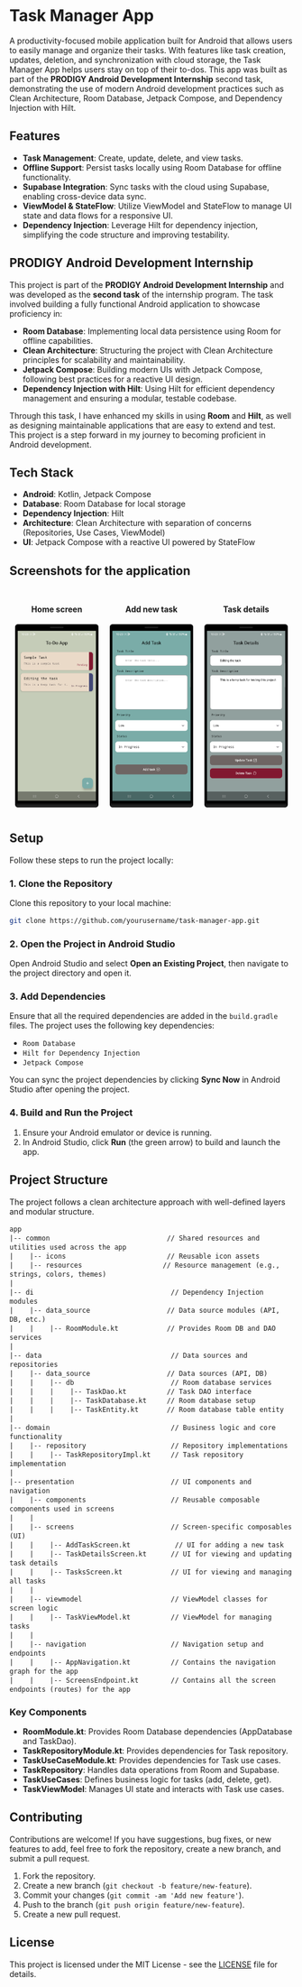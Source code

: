# Task Manager App

A productivity-focused mobile application built for Android that allows users to easily manage and organize their tasks. With features like task creation, updates, deletion, and synchronization with cloud storage, the Task Manager App helps users stay on top of their to-dos. This app was built as part of the **PRODIGY Android Development Internship** second task, demonstrating the use of modern Android development practices such as Clean Architecture, Room Database, Jetpack Compose, and Dependency Injection with Hilt.

## Features

- **Task Management**: Create, update, delete, and view tasks.
- **Offline Support**: Persist tasks locally using Room Database for offline functionality.
- **Supabase Integration**: Sync tasks with the cloud using Supabase, enabling cross-device data sync.
- **ViewModel & StateFlow**: Utilize ViewModel and StateFlow to manage UI state and data flows for a responsive UI.
- **Dependency Injection**: Leverage Hilt for dependency injection, simplifying the code structure and improving testability.

## PRODIGY Android Development Internship

This project is part of the **PRODIGY Android Development Internship** and was developed as the **second task** of the internship program. The task involved building a fully functional Android application to showcase proficiency in:

- **Room Database**: Implementing local data persistence using Room for offline capabilities.
- **Clean Architecture**: Structuring the project with Clean Architecture principles for scalability and maintainability.
- **Jetpack Compose**: Building modern UIs with Jetpack Compose, following best practices for a reactive UI design.
- **Dependency Injection with Hilt**: Using Hilt for efficient dependency management and ensuring a modular, testable codebase.

Through this task, I have enhanced my skills in using **Room** and **Hilt**, as well as designing maintainable applications that are easy to extend and test. This project is a step forward in my journey to becoming proficient in Android development.

## Tech Stack

- **Android**: Kotlin, Jetpack Compose
- **Database**: Room Database for local storage
- **Dependency Injection**: Hilt
- **Architecture**: Clean Architecture with separation of concerns (Repositories, Use Cases, ViewModel)
- **UI**: Jetpack Compose with a reactive UI powered by StateFlow

## Screenshots for the application
<div style="display: flex; justify-content: space-around; align-items: center;">
  <div style="text-align: center; margin: 10px;">
    <h4>Home screen</h4>
    <img src="src/Home-Screen.png" alt="Screenshot 1" width="200">
  </div><div style="text-align: center; margin: 10px;">
    <h4>Add new task</h4>
    <img src="src/Add-new-task.png" alt="Screenshot 2" width="200">
  </div><div style="text-align: center; margin: 10px;">
    <h4>Task details</h4>
    <img src="src/Task-details.png" alt="Screenshot 3" width="200">
  </div>

</div>

## Setup

Follow these steps to run the project locally:

### 1. Clone the Repository

Clone this repository to your local machine:

```bash
git clone https://github.com/yourusername/task-manager-app.git
```

### 2. Open the Project in Android Studio

Open Android Studio and select **Open an Existing Project**, then navigate to the project directory and open it.

### 3. Add Dependencies

Ensure that all the required dependencies are added in the `build.gradle` files. The project uses the following key dependencies:
- `Room Database`
- `Hilt for Dependency Injection`
- `Jetpack Compose`

You can sync the project dependencies by clicking **Sync Now** in Android Studio after opening the project.

### 4. Build and Run the Project

1. Ensure your Android emulator or device is running.
2. In Android Studio, click **Run** (the green arrow) to build and launch the app.

## Project Structure

The project follows a clean architecture approach with well-defined layers and modular structure.

```
app
|-- common                             // Shared resources and utilities used across the app
|    |-- icons                         // Reusable icon assets
|    |-- resources                    // Resource management (e.g., strings, colors, themes)
|
|-- di                                  // Dependency Injection modules
|    |-- data_source                   // Data source modules (API, DB, etc.)
|    |    |-- RoomModule.kt            // Provides Room DB and DAO services
|
|-- data                                // Data sources and repositories
|    |-- data_source                   // Data sources (API, DB)
|    |    |-- db                        // Room database services
|    |    |    |-- TaskDao.kt          // Task DAO interface
|    |    |    |-- TaskDatabase.kt     // Room database setup
|    |    |    |-- TaskEntity.kt       // Room database table entity
|
|-- domain                              // Business logic and core functionality
|    |-- repository                     // Repository implementations
|    |    |-- TaskRepositoryImpl.kt     // Task repository implementation
|
|-- presentation                        // UI components and navigation
|    |-- components                     // Reusable composable components used in screens
|    |
|    |-- screens                        // Screen-specific composables (UI)
|    |    |-- AddTaskScreen.kt           // UI for adding a new task
|    |    |-- TaskDetailsScreen.kt      // UI for viewing and updating task details
|    |    |-- TasksScreen.kt            // UI for viewing and managing all tasks
|    |
|    |-- viewmodel                      // ViewModel classes for screen logic
|    |    |-- TaskViewModel.kt          // ViewModel for managing tasks
|    |
|    |-- navigation                     // Navigation setup and endpoints
|    |    |-- AppNavigation.kt          // Contains the navigation graph for the app
|    |    |-- ScreensEndpoint.kt        // Contains all the screen endpoints (routes) for the app

```

### Key Components

- **RoomModule.kt**: Provides Room Database dependencies (AppDatabase and TaskDao).
- **TaskRepositoryModule.kt**: Provides dependencies for Task repository.
- **TaskUseCaseModule.kt**: Provides dependencies for Task use cases.
- **TaskRepository**: Handles data operations from Room and Supabase.
- **TaskUseCases**: Defines business logic for tasks (add, delete, get).
- **TaskViewModel**: Manages UI state and interacts with Task use cases.

## Contributing

Contributions are welcome! If you have suggestions, bug fixes, or new features to add, feel free to fork the repository, create a new branch, and submit a pull request.

1. Fork the repository.
2. Create a new branch (`git checkout -b feature/new-feature`).
3. Commit your changes (`git commit -am 'Add new feature'`).
4. Push to the branch (`git push origin feature/new-feature`).
5. Create a new pull request.

## License

This project is licensed under the MIT License - see the [LICENSE](LICENSE) file for details.
